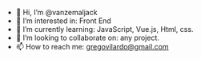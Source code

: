 - 👋 Hi, I’m @vanzemaljack
- 👀 I’m interested in: Front End
- 🌱 I’m currently learning: JavaScript, Vue.js, Html, css.
- 💞️ I’m looking to collaborate on: any project.
- 📫 How to reach me: gregovilardo@gmail.com


